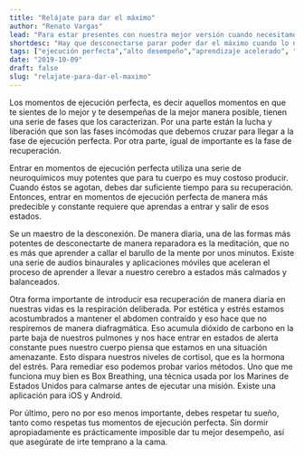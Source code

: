 ```yaml
---
title: "Relájate para dar el máximo"
author: "Renato Vargas"
lead: "Para estar presentes con nuestra mejor versión cuando necesitamos dar nuestro mejor desempeño, debemos aprender a desconectarnos cuando no lo necesitamos."
shortdesc: "Hay que desconectarse parar poder dar el máximo cuando lo necesitamos."
tags: ["ejecución perfecta","alto desempeño","aprendizaje acelerado", "mentalidad de crecimiento", "descanso", "hábitos"]
date: "2019-10-09"
draft: false
slug: "relajate-para-dar-el-maximo"
---
```


Los momentos de ejecución perfecta, es decir aquellos momentos en que te sientes de lo mejor y te desempeñas de la mejor manera posible, tienen una serie de fases que los caracterizan. Por una parte están la lucha y liberación que son las fases incómodas que debemos cruzar para llegar a la fase de ejecución perfecta. Por otra parte, igual de importante es la fase de recuperación.

Entrar en momentos de ejecución perfecta utiliza una serie de neuroquímicos muy potentes que para tu cuerpo es muy costoso producir. Cuando éstos se agotan, debes dar suficiente tiempo para su recuperación. Entonces, entrar en momentos de ejecución perfecta de manera más predecible y constante requiere que aprendas a entrar y salir de esos estados.

Se un maestro de la desconexión. De manera diaria, una de las formas más potentes de desconectarte de manera reparadora es la meditación, que no es más que aprender a callar el barullo de la mente por unos minutos. Existe una serie de audios binaurales y aplicaciones móviles que aceleran el proceso de aprender a llevar a nuestro cerebro a estados más calmados y balanceados.

Otra forma importante de introducir esa recuperación de manera diaria en nuestras vidas es la respiración deliberada. Por estética y estrés estamos acostumbrados a mantener el abdomen contraído y eso hace que no respiremos de manera diafragmática. Eso acumula dióxido de carbono en la parte baja de nuestros pulmones y nos hace entrar en estados de alerta constante pues nuestro cuerpo piensa que estamos en una situación amenazante. Esto dispara nuestros niveles de cortisol, que es la hormona del estrés. Para remediar eso podemos probar varios métodos. Uno que me funciona muy bien es Box Breathing, una técnica usada por los Marines de Estados Unidos para calmarse antes de ejecutar una misión. Existe una aplicación para iOS y Android.

Por último, pero no por eso menos importante, debes respetar tu sueño, tanto como respetas tus momentos de ejecución perfecta. Sin dormir apropiadamente es prácticamente imposible dar tu mejor desempeño, así que asegúrate de irte temprano a la cama.
